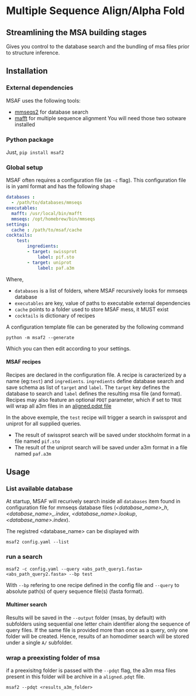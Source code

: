 # Multiple Sequence Align/Alpha Fold

## Streamlining the MSA building stages
Gives you control to the database search and the bundling of msa files prior to structure inference.

## Installation

### External dependencies
MSAF uses the following tools:
-  [mmseqs2](https://github.com/soedinglab/MMseqs2) for database search
-  [mafft](https://mafft.cbrc.jp/alignment/software/) for multiple sequence alignment
You will need those two sotware installed

### Python package
Just, `pip install msaf2`

### Global setup 
MSAF often requires a configuration file (as `-c` flag).
This configuration file is in yaml format and has the following shape
```yaml
databases : 
  - /path/to/databases/mmseqs
executables:
  mafft: /usr/local/bin/mafft
  mmseqs: /opt/homebrew/bin/mmseqs
settings:
  cache : /path/to/msaf/cache
cocktails:
    test:
        ingredients:
        - target: swissprot
            label: pif.sto
        - target: uniprot
            label: paf.a3m
```

Where,
* `databases` is a list of folders, where MSAF recursively looks for mmseqs database
* `executables` are key, value of paths to executable external dependencies
* `cache` points to a folder used to store MSAF mess, it MUST exist
* `cocktails` is dictionary of recipes

A configuration template file can be generated by the following command
```
python -m msaf2 --generate
```
Which you can then edit according to your settings.

#### MSAF recipes
Recipes are declared in the configuration file. A recipe is caracterized by a name (eg:`test`) and `ingredients`. `ingredients` define database search and save schema as list of `target` and `label`. The `target` key defines the database to search and `label` defines the resulting msa file (and format).
Recipes may also feature an optional `PDQT` parameter, which if set to `TRUE` will wrap all a3m files in an [aligned.pdqt file](https://github.com/chaidiscovery/chai-lab)

In the above exemple, the `test` recipe will trigger a search in swissprot and uniprot for all supplied queries. 
- The result of swissprot search will be saved under stockholm format in a file named `pif.sto`
- The result of the uniprot search will be saved under a3m format in a file named `paf.a3m`



## Usage

### List available database
At startup, MSAF will recurively search inside all `databases` item found in configuration file for mmseqs database files (*<database_name>_h*, *<database_name>_.index*, *<database_name>.lookup*, *<database_name>.index*).

The registred <database_name> can be displayed with
```
msaf2 config.yaml --list
```

### run a search
```
msaf2 -c config.yaml --query <abs_path_query1.fasta> <abs_path_query2.fasta> --bp test
```
With `--bp` refering to one recipe defined in the config file and `--query` to absolute path(s) of query sequence file(s) (fasta format).
#### Multimer search
Results will be saved in the `--output` folder (msas, by default) with subfolders using sequential one letter chain identifier along the sequence of query files. If the same file is provided more than once as a query, only one folder will be created. Hence, results of an homodimer search will be stored under a single `A/` subfolder.

### wrap a preexisting folder of msa
if a preexisitng folder is passed with the `--pdqt` flag, the a3m msa files present in this folder will be archive in a `aligned.pdqt` file.
```
msaf2 --pdqt <results_a3m_folder>
```


